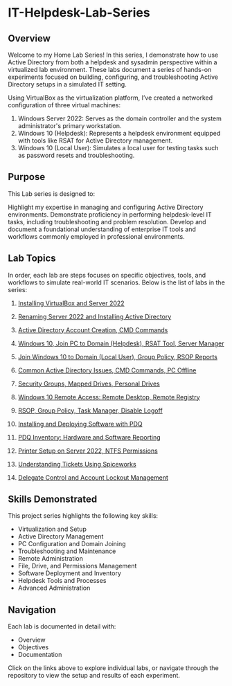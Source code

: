 # IT-Helpdesk-Lab-Series
## Overview
Welcome to my Home Lab Series! In this series, I demonstrate how to use Active Directory from both a helpdesk and sysadmin perspective within a virtualized lab environment. These labs document a series of hands-on experiments focused on building, configuring, and troubleshooting Active Directory setups in a simulated IT setting.

Using VirtualBox as the virtualization platform, I’ve created a networked configuration of three virtual machines:

1. Windows Server 2022: Serves as the domain controller and the system administrator's primary workstation.
2. Windows 10 (Helpdesk): Represents a helpdesk environment equipped with tools like RSAT for Active Directory management.
3. Windows 10 (Local User): Simulates a local user for testing tasks such as password resets and troubleshooting.
   
## Purpose

This Lab series is designed to:

Highlight my expertise in managing and configuring Active Directory environments.
Demonstrate proficiency in performing helpdesk-level IT tasks, including troubleshooting and problem resolution.
Develop and document a foundational understanding of enterprise IT tools and workflows commonly employed in professional environments.

## Lab Topics
In order, each lab are steps focuses on specific objectives, tools, and workflows to simulate real-world IT scenarios. Below is the list of labs in the series:

1. [Installing VirtualBox and Server 2022](https://github.com/tobifash0/Installing-VirtualBox-and-Server-2022)

2. [Renaming Server 2022 and Installing Active Directory](https://github.com/tobifash0/Renaming-Server-2022-and-Installing-Active-Directory)
3. [Active Directory Account Creation, CMD Commands](https://github.com/tobifash0/Active-Directory-Account-Creation-CMD-Commands)
4. [Windows 10, Join PC to Domain (Helpdesk), RSAT Tool, Server Manager](https://github.com/tobifash0/Windows-10-Join-PC-to-Domain-Helpdesk-RSAT-Tool-Server-Manager)
5. [Join Windows 10 to Domain (Local User), Group Policy, RSOP Reports](https://github.com/tobifash0/Join-Windows-10-to-Domain-Local-User-Group-Policy-RSOP-Reports)
6. [Common Active Directory Issues, CMD Commands, PC Offline](https://github.com/tobifash0/Common-Active-Directory-Issues-CMD-Commands-PC-Offline)
7. [Security Groups, Mapped Drives, Personal Drives](https://github.com/tobifash0/Security-Groups-Mapped-Drives-Personal-Drives)
8. [Windows 10 Remote Access: Remote Desktop, Remote Registry](https://github.com/tobifash0/Windows-10-Remote-Access-RemotDesktop-Remote-Registry)
9. [RSOP, Group Policy, Task Manager, Disable Logoff](https://github.com/tobifash0/RSOP-Group-Policy-Task-Manager-Disable-Logoff)
10. [Installing and Deploying Software with PDQ](Installing-and-Deploying-Software-with-PDQ)
11. [PDQ Inventory: Hardware and Software Reporting](https://github.com/tobifash0/PDQ-Inventory-Hardware-and-Software-Reporting)
12. [Printer Setup on Server 2022, NTFS Permissions](https://github.com/tobifash0/Printer-Setup-on-Server-2022-NTFS-Permissions)
13. [Understanding Tickets Using Spiceworks](https://github.com/tobifash0/Understanding-Tickets-Using-Spiceworks)
14. [Delegate Control and Account Lockout Management](https://github.com/tobifash0/Delegate-Control-and-Account-Lockout-Management)

## Skills Demonstrated

This project series highlights the following key skills:

- Virtualization and Setup
- Active Directory Management
- PC Configuration and Domain Joining
- Troubleshooting and Maintenance
- Remote Administration
- File, Drive, and Permissions Management
- Software Deployment and Inventory
- Helpdesk Tools and Processes
- Advanced Administration

 ## Navigation
Each lab is documented in detail with:

- Overview
- Objectives
- Documentation
  
Click on the links above to explore individual labs, or navigate through the repository to view the setup and results of each experiment.


